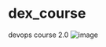 # dex_course
devops course 2.0
![image](https://github.com/user-attachments/assets/8f4bf7f3-e8f8-46e2-8c18-60d795418385)
